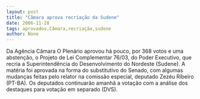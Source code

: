 ```yaml
---
layout: post
title: "Câmara aprova recriação da Sudene"
date: 2006-11-28
tags: aprovados,Câmara,recriação,sudene
author: None
---
```

Da Agência Câmara
O Plenário aprovou há pouco, por 368 votos e uma abstenção, o Projeto de Lei Complementar 76/03, do Poder Executivo, que recria a Superintendência do Desenvolvimento do Nordeste (Sudene). A matéria foi aprovada na forma do substitutivo do Senado, com algumas mudanças feitas pelo relator na comissão especial, deputado Zezéu Ribeiro (PT-BA). Os deputados continuarão amanhã a votação com a análise dos destaques para votação em separado (DVS).  